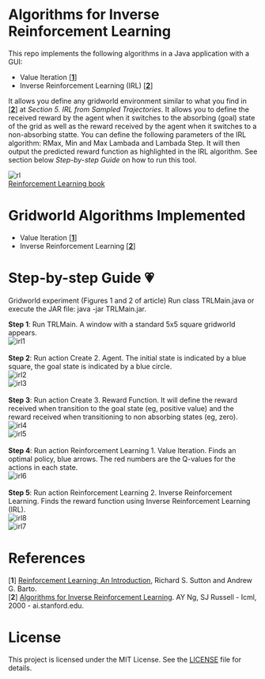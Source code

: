 <h1>Algorithms for Inverse Reinforcement Learning</h1>

This repo implements the following algorithms in a Java application with a GUI: 

- Value Iteration [[**1**](#References)]</br>
- Inverse Reinforcement Learning (IRL) [[**2**](#References)] </br> 

It allows you define any gridworld environment similar to what you find in [[**2**](#References)] at _Section 5. IRL from Sampled Trajectories_. It allows you to define the received reward by the agent when it switches to the absorbing (goal) state of the grid as well as the reward received by the agent when it switches to a non-absorbing statte. You can define the following parameters of the IRL algorithm: RMax, Min and Max Lambada and Lambada Step. It will then output the predicted reward function as highlighted in the IRL algorithm. See section below _Step-by-step Guide_ on how to run this tool.

![rl](https://user-images.githubusercontent.com/33180566/32406065-176535da-c150-11e7-8a9b-107518775755.jpg)</br >
[Reinforcement Learning book](#References)

# Gridworld Algorithms Implemented

- Value Iteration [[**1**](#References)]</br >
- Inverse Reinforcement Learning [[**2**](#References)] </br > 

# Step-by-step Guide 💗

Gridworld experiment (Figures 1 and 2 of article)
Run class TRLMain.java or execute the JAR file: java -jar TRLMain.jar.

**Step 1**: Run TRLMain. A window with a standard 5x5 square gridworld appears.</br >
![irl1](https://user-images.githubusercontent.com/33180566/32405201-66584008-c13f-11e7-91a3-67b773d82e76.PNG)</br >
</br >
**Step 2**: Run action Create 2. Agent. The initial state is indicated by a blue square, the goal state is indicated by a blue circle. </br >
![irl2](https://user-images.githubusercontent.com/33180566/32405204-8fe0370a-c13f-11e7-82bc-c4c738cb3c3b.PNG)</br >
![irl3](https://user-images.githubusercontent.com/33180566/32405207-a54ff832-c13f-11e7-87d4-6e227b410ea1.PNG)</br >
</br >
**Step 3**: Run action Create 3. Reward Function. It will define the reward received when transition to the goal state (eg, positive value) and the reward received when transitioning to non absorbing states (eg, zero).</br >
![irl4](https://user-images.githubusercontent.com/33180566/32405210-cc15a9bc-c13f-11e7-9956-f09b802efbb3.PNG)</br >
![irl5](https://user-images.githubusercontent.com/33180566/32405223-0294540c-c140-11e7-93bf-573947df7c8d.PNG)</br >
</br >
**Step 4**: Run action Reinforcement Learning 1. Value Iteration. Finds an optimal policy, blue arrows. The red numbers are the Q-values for the actions in each state.</br >
![irl6](https://user-images.githubusercontent.com/33180566/32405227-23a66220-c140-11e7-8f61-2d42044e80da.PNG)</br >
</br >
**Step 5**: Run action Reinforcement Learning 2. Inverse Reinforcement Learning. Finds the reward function using Inverse Reinforcement Learning (IRL).</br >
![irl8](https://user-images.githubusercontent.com/33180566/32405973-478f4b4e-c14e-11e7-9e6f-8e72dafbbe4f.JPG)</br>
![irl7](https://user-images.githubusercontent.com/33180566/32405236-3e895fa2-c140-11e7-9dce-d7e0eae00fe1.PNG)</br >

# References

[**1**] [Reinforcement Learning: An Introduction](http://incompleteideas.net/book/the-book-2nd.html), Richard S. Sutton and Andrew G. Barto.</br >
[**2**] [Algorithms for Inverse Reinforcement Learning](http://ai.stanford.edu/~ang/papers/icml00-irl.pdf). AY Ng, SJ Russell - Icml, 2000 - ai.stanford.edu.


# License

This project is licensed under the MIT License. See the [LICENSE](LICENSE) file for details.

